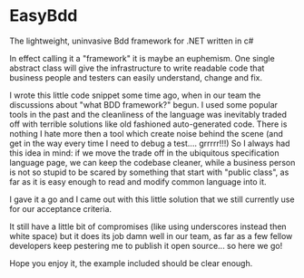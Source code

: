 # EasyBdd
The lightweight, uninvasive Bdd framework for .NET written in c#

In effect calling it a "framework" it is maybe an euphemism. One single abstract class will give the infrastructure to write readable code that business people and testers can easily understand, change and fix.

I wrote this little code snippet some time ago, when in our team the discussions about "what BDD framework?" begun. I used some popular tools in the past and the cleanliness of the language was inevitably traded off with terrible solutions like old fashioned auto-generated code. There is nothing I hate more then a tool which create noise behind the scene (and get in the way every time I need to debug a test.... grrrrr!!!) So I always had this idea in mind: if we move the trade off in the ubiquitous specification language page, we can keep the codebase cleaner, while a business person is not so stupid to be scared by something that start with "public class", as far as it is easy enough to read and modify common language into it.

I gave it a go and I came out with this little solution that we still currently use for our acceptance criteria.

It still have a little bit of compromises (like using underscores instead then white space) but it does its job damn well in our team, as far as a few fellow developers keep pestering me to publish it open source... so here we go!

Hope you enjoy it, the example included should be clear enough.
